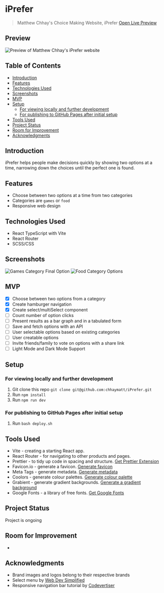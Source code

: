 # iPrefer <!-- omit in toc -->

> Matthew Chhay's Choice Making Website, iPrefer
> [Open Live Preview](https://chhaymatt.github.io/iPrefer/)

## Preview <!-- omit in toc -->

![Preview of Matthew Chhay's iPrefer website](https://i.imgur.com/kRyTJvI.png)

## Table of Contents <!-- omit in toc -->

-   [Introduction](#introduction)
-   [Features](#features)
-   [Technologies Used](#technologies-used)
-   [Screenshots](#screenshots)
-   [MVP](#mvp)
-   [Setup](#setup)
    -   [For viewing locally and further development](#for-viewing-locally-and-further-development)
    -   [For publishing to GitHub Pages after initial setup](#for-publishing-to-github-pages-after-initial-setup)
-   [Tools Used](#tools-used)
-   [Project Status](#project-status)
-   [Room for Improvement](#room-for-improvement)
-   [Acknowledgments](#acknowledgments)

## Introduction

iPrefer helps people make decisions quickly by showing two options at a time, narrowing down the choices until the perfect one is found.

## Features

-   Choose between two options at a time from two categories
-   Categories are `games` or `food`
-   Responsive web design

## Technologies Used

-   React TypeScript with Vite
-   React Router
-   SCSS/CSS

## Screenshots

![Games Category Final Option](https://imgur.com/Fy2woJL.png)
![Food Category Options](https://i.imgur.com/mZAoXYy.png)

## MVP

-   [x] Choose between two options from a category
-   [x] Create hamburger navigation
-   [x] Create select/multiSelect component
-   [ ] Count number of option clicks
-   [ ] Present results as a bar graph and in a tabulated form
-   [ ] Save and fetch options with an API
-   [ ] User selectable options based on existing categories
-   [ ] User creatable options
-   [ ] Invite friends/family to vote on options with a share link
-   [ ] Light Mode and Dark Mode Support

## Setup

### For viewing locally and further development

1. Git clone this repo `git clone git@github.com:chhaymatt/iPrefer.git`
2. Run `npm install`
3. Run `npm run dev`

### For publishing to GitHub Pages after initial setup

1. Run `bash deploy.sh`

## Tools Used

-   Vite - creating a starting React app.
-   React Router - for navigating to other products and pages.
-   Prettier - to tidy up code in spacing and structure. [Get Prettier Extension](https://marketplace.visualstudio.com/items?itemName=esbenp.prettier-vscode)
-   Favicon.io - generate a favicon. [Generate favicon](https://favicon.io/favicon-generator/)
-   Meta Tags - generate metadata. [Generate metadata](https://metatags.io/)
-   Coolors - generate colour palettes. [Generate colour palette](https://coolors.co/generate)
-   Grabient - generate gradient backgrounds. [Generate a gradient background](https://cssgradient.io/gradient-backgrounds/)
-   Google Fonts - a library of free fonts. [Get Google Fonts](https://fonts.google.com/)

## Project Status

Project is ongoing

## Room for Improvement

-

## Acknowledgments

-   Brand images and logos belong to their respective brands
-   Select menu by [Web Dev Simplified](https://www.youtube.com/watch?v=bAJlYgeovlg)
-   Responsive navigation bar tutorial by [Codevertiser](https://www.codevertiser.com/reactjs-responsive-navbar/)
